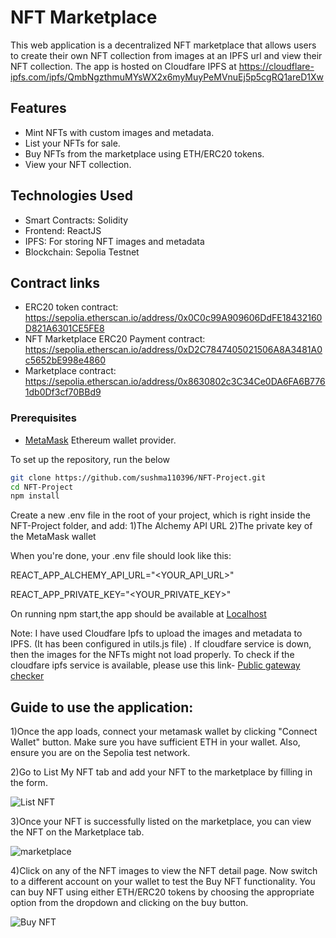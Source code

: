 #  NFT Marketplace 

This web application is a decentralized NFT marketplace that allows users to create their own NFT collection from images at an IPFS url and view their NFT collection. The app is hosted on Cloudfare IPFS at https://cloudflare-ipfs.com/ipfs/QmbNgzthmuMYsWX2x6myMuyPeMVnuEj5p5cgRQ1areD1Xw


## Features

- Mint NFTs with custom images and metadata.
- List your NFTs for sale.
- Buy NFTs from the marketplace using ETH/ERC20 tokens.
- View your NFT collection.

## Technologies Used

- Smart Contracts: Solidity
- Frontend: ReactJS
- IPFS: For storing NFT images and metadata 
- Blockchain: Sepolia Testnet

## Contract links
- ERC20 token contract: https://sepolia.etherscan.io/address/0x0C0c99A909606DdFE18432160D821A6301CE5FE8
- NFT Marketplace ERC20 Payment contract: https://sepolia.etherscan.io/address/0xD2C7847405021506A8A3481A0c5652bE998e4860
- Marketplace contract: https://sepolia.etherscan.io/address/0x8630802c3C34Ce0DA6FA6B7761db0Df3cf70BBd9

### Prerequisites

- [MetaMask](https://metamask.io/) Ethereum wallet provider.

To set up the repository, run the below
```bash
git clone https://github.com/sushma110396/NFT-Project.git
cd NFT-Project
npm install
```

Create a new .env file in the root of your project, which is right inside the NFT-Project folder, and add:
1)The Alchemy API URL 
2)The private key of the MetaMask wallet

When you're done, your .env file should look like this:

REACT_APP_ALCHEMY_API_URL="<YOUR_API_URL>"

REACT_APP_PRIVATE_KEY="<YOUR_PRIVATE_KEY>"

On running npm start,the app should be available at [Localhost](http://localhost:3000/)

Note: I have used Cloudfare Ipfs to upload the images and metadata to IPFS. (It has been configured in utils.js file) . If cloudfare service is down, then the images for the NFTs might not load properly.
To check if the cloudfare ipfs service is available, please use this link- [Public gateway checker](https://ipfs.github.io/public-gateway-checker/)

## Guide to use the application:
1)Once the app loads, connect your metamask wallet by clicking "Connect Wallet" button. Make sure you have sufficient ETH in your wallet. Also, ensure you are on the Sepolia test network.

2)Go to List My NFT tab and add your NFT to the marketplace by filling in the form.

![List NFT](https://github.com/sushma110396/NFT-Project/assets/122709593/8bf64e07-cd46-4143-86ff-96c401e8a4f1)

3)Once your NFT is successfully listed on the marketplace, you can view the NFT on the Marketplace tab.


![marketplace](https://github.com/sushma110396/NFT-Project/assets/122709593/f460cbc2-10a2-41ef-941b-43dc7198eed3)

4)Click on any of the NFT images to view the NFT detail page. Now switch to a different account on your wallet to test the Buy NFT functionality. You can buy NFT using either ETH/ERC20 tokens by choosing the appropriate option from the dropdown and clicking on the buy button.

![Buy NFT](https://github.com/sushma110396/NFT-Project/assets/122709593/e8c1b5f2-a4f3-49f3-99a9-86180243e771)
